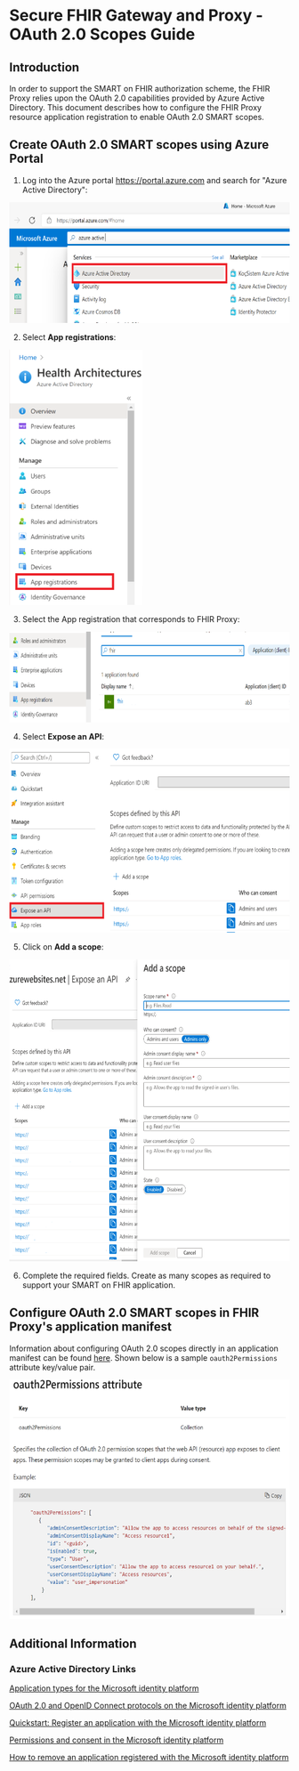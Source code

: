 # Secure FHIR Gateway and Proxy - OAuth 2.0 Scopes Guide
## Introduction
In order to support the SMART on FHIR authorization scheme, the FHIR Proxy relies upon the OAuth 2.0 capabilities provided by Azure Active Directory. This document describes how to configure the FHIR Proxy resource application registration to enable OAuth 2.0 SMART scopes.

## Create OAuth 2.0 SMART scopes using Azure Portal
1. Log into the Azure portal <https://portal.azure.com> and search for "Azure Active Directory":

<img src="images/smart/selectAAD_resize.png" width="615" height="217">

2. Select **App registrations**:

<img src="images/smart/selectAppregistration_resize.png" width="240" height="459">

3. Select the App registration that corresponds to FHIR Proxy:

<img src="images/smart/selectproxyreg_resize.png" width="728" height="163">

4. Select **Expose an API**:

<img src="images/smart/selectexposeapi_resize.png" width="620" height="330">

5. Click on **Add a scope**:

<img src="images/smart/addascope_resize.png" width="648" height="543">

6. Complete the required fields. Create as many scopes as required to support your SMART on FHIR application.


## Configure OAuth 2.0 SMART scopes in FHIR Proxy's application manifest

Information about configuring OAuth 2.0 scopes directly in an application manifest can be found [here](https://docs.microsoft.com/en-us/azure/active-directory/develop/reference-app-manifest). Shown below is a sample `oauth2Permissions` attribute key/value pair.

<img src="images/smart/oauth2permissionsattribs_resize.png" width="582" height="430">

## Additional Information

### Azure Active Directory Links

[Application types for the Microsoft identity platform](https://docs.microsoft.com/en-us/azure/active-directory/develop/v2-app-types)

[OAuth 2.0 and OpenID Connect protocols on the Microsoft identity platform](https://docs.microsoft.com/en-us/azure/active-directory/develop/active-directory-v2-protocols)

[Quickstart: Register an application with the Microsoft identity platform](https://docs.microsoft.com/en-us/azure/active-directory/develop/quickstart-register-app)

[Permissions and consent in the Microsoft identity platform](https://docs.microsoft.com/en-us/azure/active-directory/develop/v2-permissions-and-consent)

[How to remove an application registered with the Microsoft identity platform](https://docs.microsoft.com/en-us/azure/active-directory/develop/howto-remove-app)